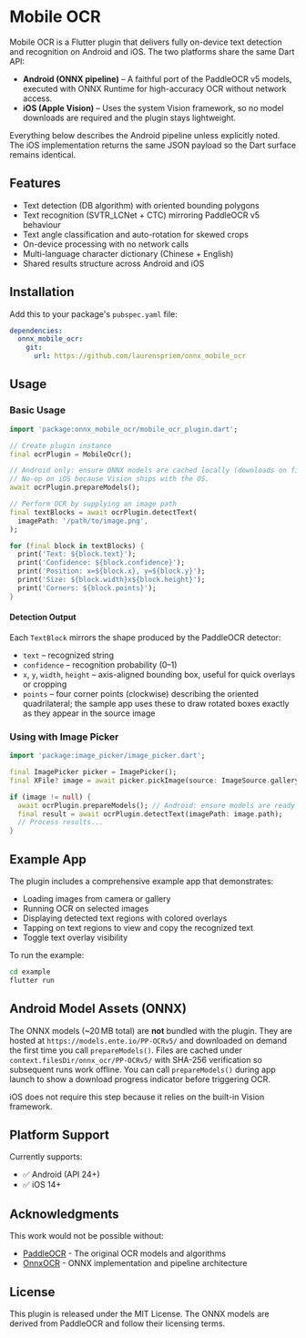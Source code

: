 # Mobile OCR

Mobile OCR is a Flutter plugin that delivers fully on-device text detection and
recognition on Android and iOS. The two platforms share the same Dart API:

- **Android (ONNX pipeline)** – A faithful port of the PaddleOCR v5 models,
  executed with ONNX Runtime for high-accuracy OCR without network access.
- **iOS (Apple Vision)** – Uses the system Vision framework, so no model
  downloads are required and the plugin stays lightweight.

Everything below describes the Android pipeline unless explicitly noted. The
iOS implementation returns the same JSON payload so the Dart surface remains
identical.

## Features

- Text detection (DB algorithm) with oriented bounding polygons
- Text recognition (SVTR_LCNet + CTC) mirroring PaddleOCR v5 behaviour
- Text angle classification and auto-rotation for skewed crops
- On-device processing with no network calls
- Multi-language character dictionary (Chinese + English)
- Shared results structure across Android and iOS

## Installation

Add this to your package's `pubspec.yaml` file:

```yaml
dependencies:
  onnx_mobile_ocr:
    git:
      url: https://github.com/laurenspriem/onnx_mobile_ocr
```

## Usage

### Basic Usage

```dart
import 'package:onnx_mobile_ocr/mobile_ocr_plugin.dart';

// Create plugin instance
final ocrPlugin = MobileOcr();

// Android only: ensure ONNX models are cached locally (downloads on first run).
// No-op on iOS because Vision ships with the OS.
await ocrPlugin.prepareModels();

// Perform OCR by supplying an image path
final textBlocks = await ocrPlugin.detectText(
  imagePath: '/path/to/image.png',
);

for (final block in textBlocks) {
  print('Text: ${block.text}');
  print('Confidence: ${block.confidence}');
  print('Position: x=${block.x}, y=${block.y}');
  print('Size: ${block.width}x${block.height}');
  print('Corners: ${block.points}');
}
```

#### Detection Output

Each `TextBlock` mirrors the shape produced by the PaddleOCR detector:

- `text` – recognized string
- `confidence` – recognition probability (0–1)
- `x`, `y`, `width`, `height` – axis-aligned bounding box, useful for quick overlays or cropping
- `points` – four corner points (clockwise) describing the oriented quadrilateral; the sample app uses these to draw rotated boxes exactly as they appear in the source image

### Using with Image Picker

```dart
import 'package:image_picker/image_picker.dart';

final ImagePicker picker = ImagePicker();
final XFile? image = await picker.pickImage(source: ImageSource.gallery);

if (image != null) {
  await ocrPlugin.prepareModels(); // Android: ensure models are ready (no-op on iOS)
  final result = await ocrPlugin.detectText(imagePath: image.path);
  // Process results...
}
```

## Example App

The plugin includes a comprehensive example app that demonstrates:

- Loading images from camera or gallery
- Running OCR on selected images
- Displaying detected text regions with colored overlays
- Tapping on text regions to view and copy the recognized text
- Toggle text overlay visibility

To run the example:

```bash
cd example
flutter run
```

## Android Model Assets (ONNX)

The ONNX models (~20 MB total) are **not** bundled with the plugin. They are hosted at
`https://models.ente.io/PP-OCRv5/` and downloaded on demand the first time you call
`prepareModels()`. Files are cached under `context.filesDir/onnx_ocr/PP-OCRv5/` with SHA-256
verification so subsequent runs work offline. You can call `prepareModels()` during app launch to
show a download progress indicator before triggering OCR.

iOS does not require this step because it relies on the built-in Vision framework.

## Platform Support

Currently supports:
- ✅ Android (API 24+)
- ✅ iOS 14+

## Acknowledgments

This work would not be possible without:
- [PaddleOCR](https://github.com/PaddlePaddle/PaddleOCR) - The original OCR models and algorithms
- [OnnxOCR](https://github.com/jingsongliujing/OnnxOCR) - ONNX implementation and pipeline architecture

## License

This plugin is released under the MIT License. The ONNX models are derived from PaddleOCR and follow their licensing terms.

